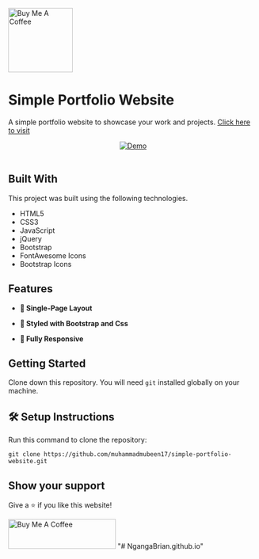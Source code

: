 <a href="https://www.buymeacoffee.com/mubeenahmad" target="_blank"><img src="https://cdn.buymeacoffee.com/buttons/v2/default-violet.png" alt="Buy Me A Coffee" style="width: 130px;" ></a>

# Simple Portfolio Website

A simple portfolio website to showcase your work and projects. <a href="https://muhammadmubeen17.github.io/simple-portfolio-website" target="_blank">Click here to visit</a>
<div align="center">
  <a href="https://muhammadmubeen17.github.io/simple-portfolio-website" target="_blank"><img alt="Demo" src="./screenshots/Portfolio-Websites.png" /></a>
</div>

<br/>

## **Built With**

This project was built using the following technologies.

- HTML5
- CSS3
- JavaScript
- jQuery
- Bootstrap
- FontAwesome Icons
- Bootstrap Icons

## **Features**

- **📖 Single-Page Layout**

- **🎨 Styled with Bootstrap and Css**

- **📱 Fully Responsive**

## **Getting Started**

Clone down this repository. You will need `git` installed globally on your machine.

## 🛠 Setup Instructions

Run this command to clone the repository: 

    git clone https://github.com/muhammadmubeen17/simple-portfolio-website.git

## **Show your support**

Give a ⭐ if you like this website!

<a href="https://www.buymeacoffee.com/mubeenahmad" target="_blank"><img src="https://cdn.buymeacoffee.com/buttons/v2/default-violet.png" alt="Buy Me A Coffee" style="height: 60px !important;width: 217px !important;" ></a>
"# NgangaBrian.github.io" 
